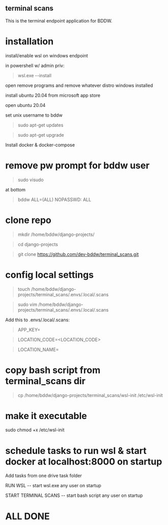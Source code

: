 terminal scans
---------------

This is the terminal endpoint application for BDDW.

# installation

install/enable wsl on windows endpoint

in powershell w/ admin priv:

> wsl.exe --install

open remove programs and remove whatever distro windows installed

install ubuntu 20.04 from microsoft app store

open ubuntu 20.04

set unix username to bddw

> sudo apt-get updates

> sudo apt-get upgrade

Install docker & docker-compose

# remove pw prompt for bddw user

> sudo visudo

at bottom

> bddw ALL=(ALL) NOPASSWD: ALL

# clone repo

> mkdir /home/bddw/django-projects/

> cd django-projects

> git clone https://github.com/dev-bddw/terminal_scans.git

# config local settings

> touch /home/bddw/django-projects/terminal_scans/.envs/.local/.scans

> sudo vim /home/bddw/django-projects/terminal_scans/.envs/.local/.scans

Add this to .envs/.local/.scans:

> APP_KEY=<API KEY HERE>

> LOCATION_CODE=<LOCATION_CODE>

>LOCATION_NAME=

# copy bash script from terminal_scans dir

> cp /home/bddw/django-projects/terminal_scans/wsl-init /etc/wsl-init

# make it executable

sudo chmod +x /etc/wsl-init

# schedule tasks to run wsl & start docker at localhost:8000 on startup

Add tasks from one drive task folder

RUN WSL -- start wsl.exe any user on startup

START TERMINAL SCANS -- start bash script any user on startup

# ALL DONE
